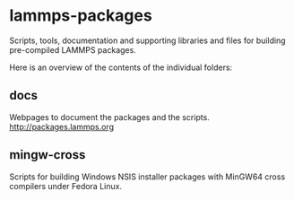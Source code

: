 # lammps-packages
Scripts, tools, documentation and supporting libraries and
files for building pre-compiled LAMMPS packages.

Here is an overview of the contents of the individual folders:

## docs

Webpages to document the packages and the scripts. http://packages.lammps.org

## mingw-cross

Scripts for building Windows NSIS installer packages with
MinGW64 cross compilers under Fedora Linux.

